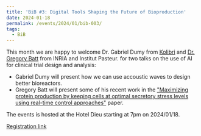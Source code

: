 ```yaml
---
title: 'BiB #3: Digital Tools Shaping the Future of Bioproduction'
date: 2024-01-18
permalink: /events/2024/01/bib-003/
tags:
  - BiB
---
```


This month we are happy to welcome Dr. Gabriel Dumy from [Kolibri](https://www.kolibrilab.com/)
and [Dr. Gregory Batt](https://research.pasteur.fr/en/department/computational-biology/) from INRIA and Institut Pasteur.
for two talks on the use of AI for clinical trial design and analysis:

- Gabriel Dumy will present how we can use accoustic waves to design better bioreactors.
- Gregory Batt will present some of his recent work in the ["Maximizing protein production by keeping cells at optimal secretory stress levels using real-time control approaches"](https://www.nature.com/articles/s41467-023-38807-9) paper.

The events is hosted at the Hotel Dieu starting at 7pm on 2024/01/18.

[Registration link](https://www.eventbrite.fr/e/billets-bits-in-bio-paris-3-digital-tools-shaping-the-future-of-bioproduction-789047350867?af=)
